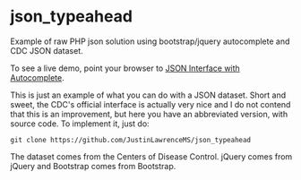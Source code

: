 # json_typeahead
Example of raw PHP json solution using bootstrap/jquery autocomplete and CDC JSON dataset.

To see a live demo, point your browser to <a href="https://techballet.net/cdc/">JSON Interface with Autocomplete</a>.


This is just an example of what you can do with a JSON dataset. Short and sweet, the CDC's official interface is actually very nice and I do not contend that this is an improvement, but here you have an abbreviated version, with source code.  To implement it, just do:

```git clone https://github.com/JustinLawrenceMS/json_typeahead```

The dataset comes from the Centers of Disease Control.
jQuery comes from jQuery and Bootstrap comes from Bootstrap.
